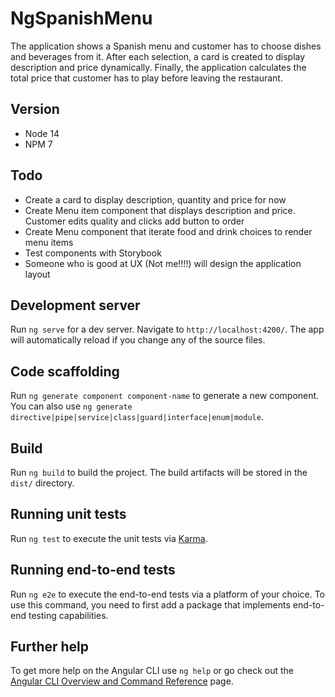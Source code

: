 # NgSpanishMenu

The application shows a Spanish menu and customer has to choose dishes and beverages from it. After each selection, a card is created to display description and price dynamically. Finally, the application calculates the total price that customer has to play before leaving the restaurant.

## Version

- Node 14
- NPM 7

## Todo

- Create a card to display description, quantity and price for now
- Create Menu item component that displays description and price. Customer edits quality and clicks add button to order
- Create Menu component that iterate food and drink choices to render menu items
- Test components with Storybook
- Someone who is good at UX (Not me!!!!) will design the application layout

## Development server

Run `ng serve` for a dev server. Navigate to `http://localhost:4200/`. The app will automatically reload if you change any of the source files.

## Code scaffolding

Run `ng generate component component-name` to generate a new component. You can also use `ng generate directive|pipe|service|class|guard|interface|enum|module`.

## Build

Run `ng build` to build the project. The build artifacts will be stored in the `dist/` directory.

## Running unit tests

Run `ng test` to execute the unit tests via [Karma](https://karma-runner.github.io).

## Running end-to-end tests

Run `ng e2e` to execute the end-to-end tests via a platform of your choice. To use this command, you need to first add a package that implements end-to-end testing capabilities.

## Further help

To get more help on the Angular CLI use `ng help` or go check out the [Angular CLI Overview and Command Reference](https://angular.io/cli) page.
